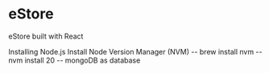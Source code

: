 # eStore
eStore built with React

Installing Node.js
Install Node Version Manager (NVM)
-- brew install nvm
-- nvm install 20
-- mongoDB as database